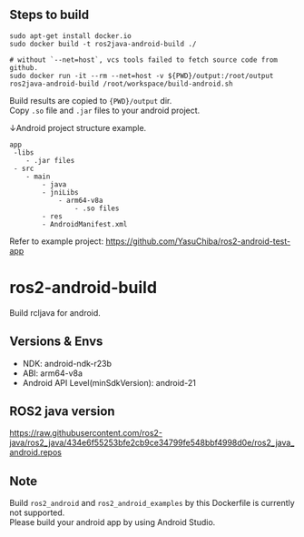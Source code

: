 ## Steps to build
```
sudo apt-get install docker.io
sudo docker build -t ros2java-android-build ./

# without `--net=host`, vcs tools failed to fetch source code from github.
sudo docker run -it --rm --net=host -v ${PWD}/output:/root/output ros2java-android-build /root/workspace/build-android.sh

```

Build results are copied to `{PWD}/output` dir.  
Copy `.so` file and `.jar` files to your android project. 

↓Android project structure example.  
```
app
 -libs
    - .jar files
 - src
    - main
        - java
        - jniLibs
            - arm64-v8a
                - .so files
        - res
        - AndroidManifest.xml

```
Refer to example project: https://github.com/YasuChiba/ros2-android-test-app

# ros2-android-build

Build rcljava for android.  


## Versions & Envs

- NDK:  android-ndk-r23b
- ABI: arm64-v8a  
- Android API Level(minSdkVersion): android-21

## ROS2 java version  

https://raw.githubusercontent.com/ros2-java/ros2_java/434e6f55253bfe2cb9ce34799fe548bbf4998d0e/ros2_java_android.repos


## Note  
Build `ros2_android` and `ros2_android_examples` by this Dockerfile is currently not supported.  
Please build your android app by using Android Studio.

